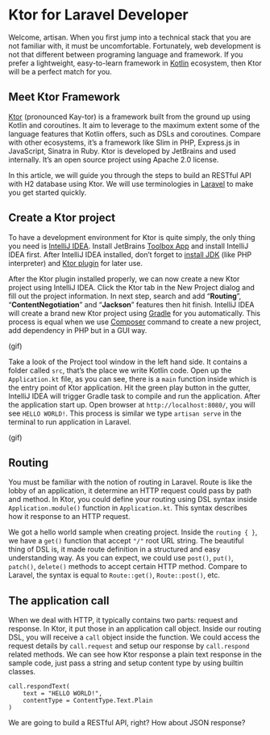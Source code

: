 # Ktor for Laravel Developer

Welcome, artisan. When you first jump into a technical stack that you are not familiar with, it must be uncomfortable. Fortunately, web development is not that different between programing language and framework. If you prefer a lightweight, easy-to-learn framework in [Kotlin](https://kotlinlang.org/) ecosystem, then Ktor will be a perfect match for you.

## Meet Ktor Framework

[Ktor](https://ktor.io/) (pronounced Kay-tor) is a framework built from the ground up using Kotlin and coroutines. It aim to leverage to the maximum extent some of the language features that Kotlin offers, such as DSLs and coroutines. Compare with other ecosystems, it’s a framework like Slim in PHP, Express.js in JavaScript, Sinatra in Ruby. Ktor is developed by JetBrains and used internally. It’s an open source project using Apache 2.0 license.

In this article, we will guide you through the steps to build an RESTful API with H2 database using Ktor. We will use terminologies in [Laravel](https://laravel.com/) to make you get started quickly.

## Create a Ktor project

To have a development environment for Ktor is quite simply, the only thing you need is [IntelliJ IDEA](https://www.jetbrains.com/idea/). Install JetBrains [Toolbox App](https://www.jetbrains.com/toolbox-app/) and install IntelliJ IDEA first. After IntelliJ IDEA installed, don’t forget to [install JDK](https://www.jetbrains.com/help/idea/sdk.html) (like PHP interpreter) and [Ktor plugin](https://plugins.jetbrains.com/plugin/16008-ktor) for later use.

After the Ktor plugin installed properly, we can now create a new Ktor project using IntelliJ IDEA. Click the Ktor tab in the New Project dialog and fill out the project information. In next step, search and add “**Routing**”, “**ContentNegotiation**” and “**Jackson**” features then hit finish. IntelliJ IDEA will create a brand new Ktor project using [Gradle](https://www.jetbrains.com/help/idea/gradle.html) for you automatically. This process is equal when we use [Composer](https://getcomposer.org/) command to create a new project, add dependency in PHP but in a GUI way.

(gif)

Take a look of the Project tool window in the left hand side. It contains a folder called `src`, that’s the place we write Kotlin code. Open up the `Application.kt` file, as you can see, there is a `main` function inside which is the entry point of Ktor application. Hit the green play button in the gutter, IntelliJ IDEA will trigger Gradle task to compile and run the application. After the application start up. Open browser at `http://localhost:8080/`, you will see `HELLO WORLD!`. This process is similar we type `artisan serve` in the terminal to run application in Laravel.

(gif)

## Routing

You must be familiar with the notion of routing in Laravel. Route is like the lobby of an application, it determine an HTTP request could pass by path and method. In Ktor, you could define your routing using DSL syntax inside `Application.module()` function in `Application.kt`. This syntax describes how it response to an HTTP request.

We got a hello world sample when creating project. Inside the `routing { }`, we have a `get()` function that accept `"/"` root URL string. The beautiful thing of DSL is, it made route definition in a structured and easy understanding way. As you can expect, we could use `post()`, `put()`, `patch()`, `delete()` methods to accept certain HTTP method. Compare to Laravel, the syntax is equal to `Route::get()`, `Route::post()`, etc.

## The application call

When we deal with HTTP, it typically contains two parts: request and response. In Ktor, it put those in an application call object. Inside our routing DSL, you will receive a `call` object inside the function. We could access the request details by `call.request` and setup our response by `call.respond` related methods. We can see how Ktor response a plain text response in the sample code, just pass a string and setup content type by using builtin classes.

```
call.respondText(
    text = "HELLO WORLD!",
    contentType = ContentType.Text.Plain
)
```

We are going to build a RESTful API, right? How about JSON response?
